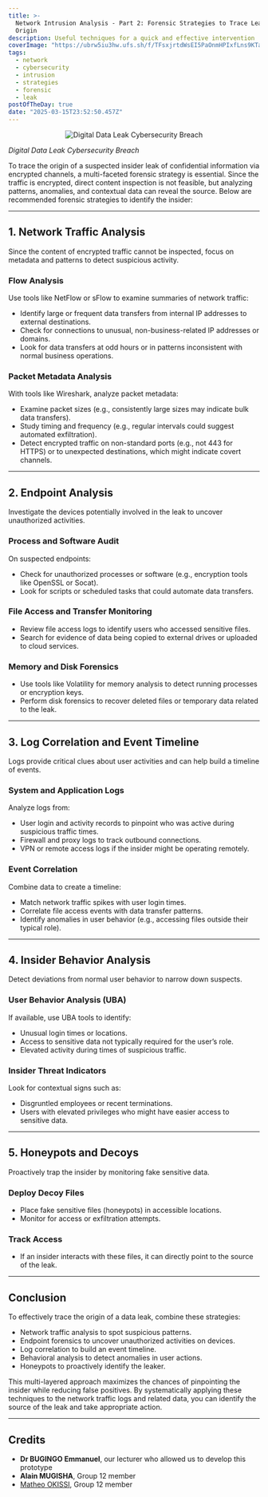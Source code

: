 ```yaml
---
title: >-
  Network Intrusion Analysis - Part 2: Forensic Strategies to Trace Leak's
  Origin
description: Useful techniques for a quick and effective intervention
coverImage: "https://ubrw5iu3hw.ufs.sh/f/TFsxjrtdWsEI5PaOnmHPIxfLns9KTaAGyScoUlFq7rbY3JNd"
tags:
  - network
  - cybersecurity
  - intrusion
  - strategies
  - forensic
  - leak
postOfTheDay: true
date: "2025-03-15T23:52:50.457Z"
---
```


<p align="center"><img src="https://ubrw5iu3hw.ufs.sh/f/TFsxjrtdWsEI5PaOnmHPIxfLns9KTaAGyScoUlFq7rbY3JNd" alt="Digital Data Leak Cybersecurity Breach" class="rounded-md" /></p>

  <div class="flex justify-center mb-20">
    <span class="text-sm text-center text-white/70"><em>Digital Data Leak Cybersecurity Breach</em></span>
  </div>

To trace the origin of a suspected insider leak of confidential information via encrypted channels, a multi-faceted forensic strategy is essential. Since the traffic is encrypted, direct content inspection is not feasible, but analyzing patterns, anomalies, and contextual data can reveal the source. Below are recommended forensic strategies to identify the insider:

---

## 1. Network Traffic Analysis

Since the content of encrypted traffic cannot be inspected, focus on metadata and patterns to detect suspicious activity.

### Flow Analysis

Use tools like NetFlow or sFlow to examine summaries of network traffic:

- Identify large or frequent data transfers from internal IP addresses to external destinations.
- Check for connections to unusual, non-business-related IP addresses or domains.
- Look for data transfers at odd hours or in patterns inconsistent with normal business operations.

### Packet Metadata Analysis

With tools like Wireshark, analyze packet metadata:

- Examine packet sizes (e.g., consistently large sizes may indicate bulk data transfers).
- Study timing and frequency (e.g., regular intervals could suggest automated exfiltration).
- Detect encrypted traffic on non-standard ports (e.g., not 443 for HTTPS) or to unexpected destinations, which might indicate covert channels.

---

## 2. Endpoint Analysis

Investigate the devices potentially involved in the leak to uncover unauthorized activities.

### Process and Software Audit

On suspected endpoints:

- Check for unauthorized processes or software (e.g., encryption tools like OpenSSL or Socat).
- Look for scripts or scheduled tasks that could automate data transfers.

### File Access and Transfer Monitoring

- Review file access logs to identify users who accessed sensitive files.
- Search for evidence of data being copied to external drives or uploaded to cloud services.

### Memory and Disk Forensics

- Use tools like Volatility for memory analysis to detect running processes or encryption keys.
- Perform disk forensics to recover deleted files or temporary data related to the leak.

---

## 3. Log Correlation and Event Timeline

Logs provide critical clues about user activities and can help build a timeline of events.

### System and Application Logs

Analyze logs from:

- User login and activity records to pinpoint who was active during suspicious traffic times.
- Firewall and proxy logs to track outbound connections.
- VPN or remote access logs if the insider might be operating remotely.

### Event Correlation

Combine data to create a timeline:

- Match network traffic spikes with user login times.
- Correlate file access events with data transfer patterns.
- Identify anomalies in user behavior (e.g., accessing files outside their typical role).

---

## 4. Insider Behavior Analysis

Detect deviations from normal user behavior to narrow down suspects.

### User Behavior Analysis (UBA)

If available, use UBA tools to identify:

- Unusual login times or locations.
- Access to sensitive data not typically required for the user’s role.
- Elevated activity during times of suspicious traffic.

### Insider Threat Indicators

Look for contextual signs such as:

- Disgruntled employees or recent terminations.
- Users with elevated privileges who might have easier access to sensitive data.

---

## 5. Honeypots and Decoys

Proactively trap the insider by monitoring fake sensitive data.

### Deploy Decoy Files

- Place fake sensitive files (honeypots) in accessible locations.
- Monitor for access or exfiltration attempts.

### Track Access

- If an insider interacts with these files, it can directly point to the source of the leak.

---

## Conclusion

To effectively trace the origin of a data leak, combine these strategies:

- Network traffic analysis to spot suspicious patterns.
- Endpoint forensics to uncover unauthorized activities on devices.
- Log correlation to build an event timeline.
- Behavioral analysis to detect anomalies in user actions.
- Honeypots to proactively identify the leaker.

This multi-layered approach maximizes the chances of pinpointing the insider while reducing false positives. By systematically applying these techniques to the network traffic logs and related data, you can identify the source of the leak and take appropriate action.

---

## Credits

- **Dr BUGINGO Emmanuel**, our lecturer who allowed us to develop this prototype
- **Alain MUGISHA**, Group 12 member
- <a href="https://cuttypiedev.vercel.app/about" target="_blank">Matheo OKISSI</a>, Group 12 member
